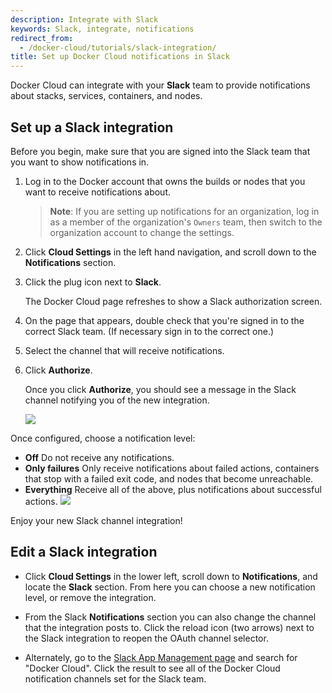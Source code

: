 ```yaml
---
description: Integrate with Slack
keywords: Slack, integrate, notifications
redirect_from:
  - /docker-cloud/tutorials/slack-integration/
title: Set up Docker Cloud notifications in Slack
---
```

Docker Cloud can integrate with your **Slack** team to provide notifications about stacks, services, containers, and nodes.

## Set up a Slack integration

Before you begin, make sure that you are signed into the Slack team that you want to show notifications in.

1. Log in to the Docker account that owns the builds or nodes that you want to receive notifications about.
    
    > **Note**: If you are setting up notifications for an organization, log in as a member of the organization's `Owners` team, then switch to the organization account to change the settings.

2. Click **Cloud Settings** in the left hand navigation, and scroll down to the **Notifications** section.

3. Click the plug icon next to **Slack**.
    
    The Docker Cloud page refreshes to show a Slack authorization screen.

4. On the page that appears, double check that you're signed in to the correct Slack team. (If necessary sign in to the correct one.)

5. Select the channel that will receive notifications.
6. Click **Authorize**.
    
    Once you click **Authorize**, you should see a message in the Slack channel notifying you of the new integration.
    
    ![](images/slack-oauth-authorize.png)

Once configured, choose a notification level:

* **Off** Do not receive any notifications.
* **Only failures** Only receive notifications about failed actions, containers that stop with a failed exit code, and nodes that become unreachable.
* **Everything** Receive all of the above, plus notifications about successful actions. ![](images/slack-notification-updates.png)

Enjoy your new Slack channel integration!

## Edit a Slack integration

* Click **Cloud Settings** in the lower left, scroll down to **Notifications**, and locate the **Slack** section. From here you can choose a new notification level, or remove the integration.

* From the Slack **Notifications** section you can also change the channel that the integration posts to. Click the reload icon (two arrows) next to the Slack integration to reopen the OAuth channel selector.

* Alternately, go to the <a href="https://slack.com/apps/manage" target="_blank">Slack App Management page</a> and search for "Docker Cloud". Click the result to see all of the Docker Cloud notification channels set for the Slack team.